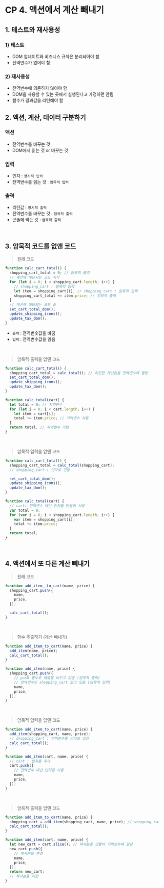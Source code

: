 # CP 4. 액션에서 계산 빼내기

## 1. 테스트와 재사용성

### 1) 테스트

- DOM 업데이트와 비즈니스 규칙은 분리되어야 함
- 전역변수가 없어야 함

### 2) 재사용성

- 전역변수에 의존하지 않아야 함
- DOM을 사용할 수 있는 곳에서 실행된다고 가정하면 안됨
- 함수가 결과값을 리턴해야 함

## 2. 액션, 계산, 데이터 구분하기

### 액션

- 전역변수를 바꾸는 것
- DOM에서 읽는 것 or 바꾸는 것

### 입력

- 인자 : `명시적 입력`
- 전역변수를 읽는 것 : `암묵적 입력`

### 출력

- 리턴값 : `명시적 출력`
- 전역변수를 바꾸는 것 : `암묵적 출력`
- 콘솔에 찍는 것 : `암묵적 출력`

<br/>

## 3. 암묵적 코드를 없앤 코드

> 원래 코드

```javascript
function calc_cart_total() {
  shopping_cart_total = 0; // 암묵적 출력
  // 계산에 해당되는 코드 시작
  for (let i = 0; i < shopping_cart.length; i++) {
    // shopping_cart : 암묵적 입력
    let item = shopping_cart[i]; // shopping_cart : 암묵적 입력
    shopping_cart_total += item.price; // 암묵적 출력
  }
  // 계산에 해당되는 코드 끝
  set_cart_total_dom();
  update_shipping_icons();
  update_tax_dom();
}
```

- `출력` : 전역변숫값을 바꿈
- `입력` : 전역변수값을 읽음

<br/>

> 암묵적 출력을 없앤 코드

```javascript
function calc_cart_total() {
  shopping_cart_total = calc_total(); // 리턴한 계산값을 전역변수에 할당
  set_cart_total_dom();
  update_shipping_icons();
  update_tax_dom();
}

function calc_total(cart) {
  let total = 0; // 지역변수
  for (let i = 0; i < cart.length; i++) {
    let item = cart[i];
    total += item.price; // 지역변수 사용
  }
  return total; // 지역변수 리턴
}
```

<br/>

> 암묵적 입력을 없앤 코드

```javascript
function calc_cart_total() {
  shopping_cart_total = calc_total(shopping_cart);
  // shopping_cart : 인자로 전달

  set_cart_total_dom();
  update_shipping_icons();
  update_tax_dom();
}

function calc_total(cart) {
  // cart: 전역변수 대신 인자를 만들어 사용
  var total = 0;
  for (var i = 0; i < shopping_cart.length; i++) {
    var item = shopping_cart[i];
    total += item.price;
  }
  return total;
}
```

<br/>

## 4. 액션에서 또 다른 계산 뻬내기

> 원래 코드

```javascript
function add_item__to_cart(name, price) {
  shopping_cart.push({
    name,
    price,
  });

  calc_cart_total();
}
```

<br/>

> 함수 추출하기 (계산 빼내기)

```javascript
function add_item_to_cart(name, price) {
  add_item(name, price);
  calc_cart_total();
}

function add_item(name, price) {
  shopping_cart.push({
    // push 함수로 배열을 바꾸고 있음 (암묵적 출력)
    // 전역변수인 shopping_cart 읽고 있음 (암묵적 입력)
    name,
    price,
  });
}
```

<br/>

> 암묵적 입력을 없앤 코드

```javascript
function add_item_to_cart(name, price) {
  add_item(shopping_cart, name, price);
  // shopping_cart : 전역변수를 인자로 넘김
  calc_cart_total();
}

function add_item(cart, name, price) {
  // cart : 인자를 추가
  cart.push({
    // 전역변수 대신 인자를 사용
    name,
    price,
  });
}
```

<br/>

> 암묵적 출력을 없앤 코드

```javascript
function add_item_to_cart(name, price) {
  shopping_cart = add_item(shopping_cart, name, price); // shopping_cart : 원래 함수에서 리턴값을 받아, 전역변수에 할당
  calc_cart_total();
}

function add_item(cart, name, price) {
  let new_cart = cart.slice(); // 복사본을 만들어 지역변수에 할당
  new_cart.push({
    // 복사본을 변경
    name,
    price,
  });
  return new_cart;
  // 복사본을 리턴
}
```

<br/>
